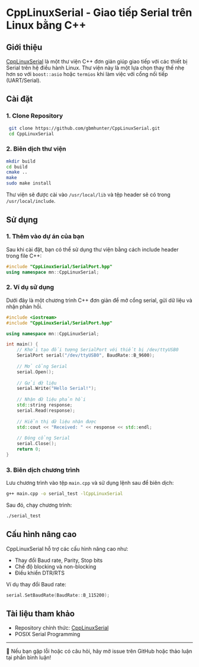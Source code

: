 # CppLinuxSerial - Giao tiếp Serial trên Linux bằng C++

## Giới thiệu

[CppLinuxSerial](https://github.com/gbmhunter/CppLinuxSerial) là một thư viện C++ đơn giản giúp giao tiếp với các thiết bị Serial trên hệ điều hành Linux. Thư viện này là một lựa chọn thay thế nhẹ hơn so với `boost::asio` hoặc `termios` khi làm việc với cổng nối tiếp (UART/Serial).

## Cài đặt

### 1. Clone Repository

```sh
 git clone https://github.com/gbmhunter/CppLinuxSerial.git
 cd CppLinuxSerial
```

### 2. Biên dịch thư viện

```sh
mkdir build
cd build
cmake ..
make
sudo make install
```

Thư viện sẽ được cài vào `/usr/local/lib` và tệp header sẽ có trong `/usr/local/include`.

## Sử dụng

### 1. Thêm vào dự án của bạn

Sau khi cài đặt, bạn có thể sử dụng thư viện bằng cách include header trong file C++:

```cpp
#include "CppLinuxSerial/SerialPort.hpp"
using namespace mn::CppLinuxSerial;
```

### 2. Ví dụ sử dụng

Dưới đây là một chương trình C++ đơn giản để mở cổng serial, gửi dữ liệu và nhận phản hồi.

```cpp
#include <iostream>
#include "CppLinuxSerial/SerialPort.hpp"

using namespace mn::CppLinuxSerial;

int main() {
    // Khởi tạo đối tượng SerialPort với thiết bị /dev/ttyUSB0
    SerialPort serial("/dev/ttyUSB0", BaudRate::B_9600);
    
    // Mở cổng Serial
    serial.Open();
    
    // Gửi dữ liệu
    serial.Write("Hello Serial!");
    
    // Nhận dữ liệu phản hồi
    std::string response;
    serial.Read(response);
    
    // Hiển thị dữ liệu nhận được
    std::cout << "Received: " << response << std::endl;
    
    // Đóng cổng Serial
    serial.Close();
    return 0;
}
```

### 3. Biên dịch chương trình

Lưu chương trình vào tệp `main.cpp` và sử dụng lệnh sau để biên dịch:

```sh
g++ main.cpp -o serial_test -lCppLinuxSerial
```

Sau đó, chạy chương trình:

```sh
./serial_test
```

## Cấu hình nâng cao

CppLinuxSerial hỗ trợ các cấu hình nâng cao như:

- Thay đổi Baud rate, Parity, Stop bits
- Chế độ blocking và non-blocking
- Điều khiển DTR/RTS

Ví dụ thay đổi Baud rate:

```cpp
serial.SetBaudRate(BaudRate::B_115200);
```

## Tài liệu tham khảo

- Repository chính thức: [CppLinuxSerial](https://github.com/gbmhunter/CppLinuxSerial)
- POSIX Serial Programming

---

📌 Nếu bạn gặp lỗi hoặc có câu hỏi, hãy mở issue trên GitHub hoặc thảo luận tại phần bình luận!